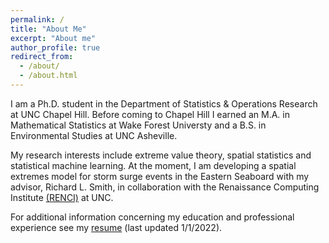 ```yaml
---
permalink: /
title: "About Me"
excerpt: "About me"
author_profile: true
redirect_from: 
  - /about/
  - /about.html
---
```


I am a Ph.D. student in the Department of Statistics & Operations Research at UNC Chapel Hill. Before coming to Chapel Hill I earned an M.A. in Mathematical Statistics at Wake Forest Universty and a B.S. in Environmental Studies at UNC Asheville.

My research interests include extreme value theory, spatial statistics and statistical machine learning. At the moment, I am developing a spatial extremes model for storm surge events in the Eastern Seaboard with my advisor, Richard L. Smith, in collaboration with the Renaissance Computing Institute [(RENCI)](https://renci.org/) at UNC.

For additional information concerning my education and professional experience see my [resume](/resume.pdf) (last updated 1/1/2022).
